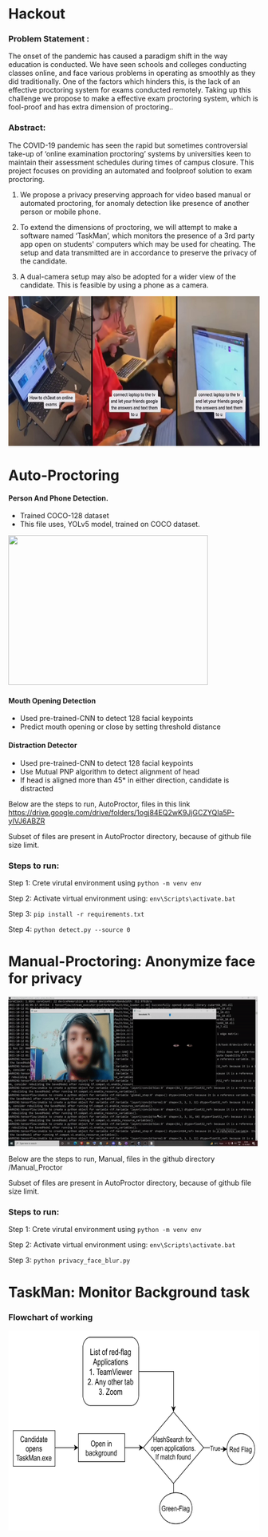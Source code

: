 # Hackout
### Problem Statement : 
The onset of the pandemic has caused a paradigm shift in the way education is conducted. We have seen schools and colleges conducting classes online, and face various problems in operating as smoothly as they did traditionally. One of the factors which hinders this, is the lack of an effective proctoring system for exams conducted remotely. Taking up this challenge we propose to make a effective exam proctoring system, which is fool-proof and has extra dimension of proctoring..



### Abstract:
The COVID-19 pandemic has seen the rapid but sometimes controversial take-up of ‘online examination proctoring’ systems by universities keen to maintain their assessment schedules during times of campus closure. This project focuses on providing an automated and foolproof solution to exam proctoring.

1) We propose a privacy preserving approach for video based manual or automated proctoring, for anomaly detection like presence of another person or mobile phone.

2) To extend the dimensions of proctoring, we will attempt to make a software named ‘TaskMan’, which monitors the presence of a 3rd party app open on students' computers which may be used for cheating. The setup and data transmitted are in accordance to preserve the privacy of the candidate.

3) A dual-camera setup may also be adopted for a wider view of the candidate. This is feasible by using a phone as a camera.

<img src="image/cheating_ways.png" width="800" height="300">




# Auto-Proctoring


#### Person And Phone Detection.
- Trained COCO-128 dataset
- This file uses, YOLv5 model, trained on COCO dataset. 

<img src="image/detection.gif" width="400" height="300">

#### Mouth Opening Detection

- Used pre-trained-CNN to detect 128 facial keypoints
- Predict mouth opening or close by setting threshold distance

#### Distraction Detector
- Used pre-trained-CNN to detect 128 facial keypoints
- Use Mutual PNP algorithm to detect alignment of head
- If head is aligned more than 45* in either direction, candidate is distracted


Below are the steps to run, AutoProctor, files in this link <a>https://drive.google.com/drive/folders/1ogj84EQ2wK9JjGCZYQIa5P-yIVJ6ABZR</a>

Subset of files are present in AutoProctor directory, because of github file size limit.

### Steps to run:
Step 1: Crete virutal environment using ```python -m venv env```

Step 2: Activate virtual environment using: ```env\Scripts\activate.bat```

Step 3: ```pip install -r requirements.txt```

Step 4: ```python detect.py --source 0```

# Manual-Proctoring: Anonymize face for privacy
<img src="image/blur_singhal.gif" width="500" height="300">

Below are the steps to run, Manual, files in the github directory /Manual_Proctor

Subset of files are present in AutoProctor directory, because of github file size limit.

### Steps to run:
Step 1: Crete virutal environment using ```python -m venv env```

Step 2: Activate virtual environment using: ```env\Scripts\activate.bat```

Step 3: ```python privacy_face_blur.py ```


# TaskMan: Monitor Background task

### Flowchart of working
<img src="image/flowchar_taskman.png" width="600" height="400">







